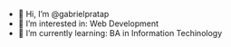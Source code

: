 - 👋 Hi, I’m @gabrielpratap
- 👀 I’m interested in: Web Development 
- 🌱 I’m currently learning: BA in Information Techinology
<!---
gabrielpratap/gabrielpratap is a ✨ special ✨ repository because its `README.md` (this file) appears on your GitHub profile.
You can click the Preview link to take a look at your changes.
--->
